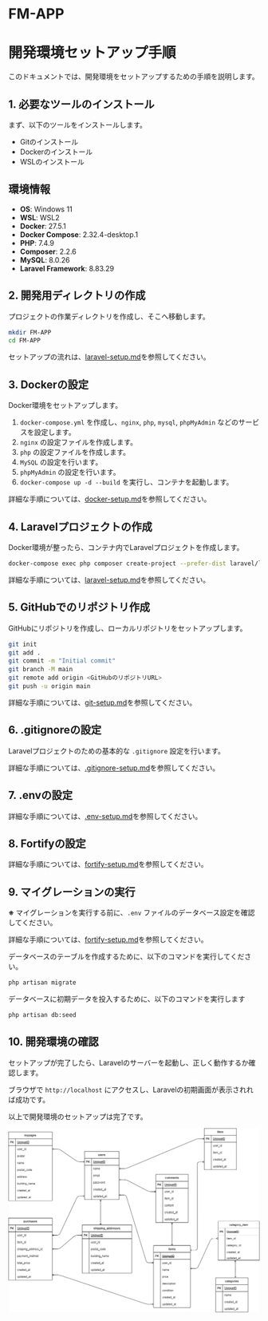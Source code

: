 # FM-APP

# 開発環境セットアップ手順

このドキュメントでは、開発環境をセットアップするための手順を説明します。

## 1. 必要なツールのインストール
まず、以下のツールをインストールします。

- Gitのインストール
- Dockerのインストール
- WSLのインストール

## 環境情報
- **OS**: Windows 11  
- **WSL**: WSL2  
- **Docker**: 27.5.1  
- **Docker Compose**: 2.32.4-desktop.1 
- **PHP**: 7.4.9 
- **Composer**: 2.2.6  
- **MySQL**: 8.0.26  
- **Laravel Framework**: 8.83.29

## 2. 開発用ディレクトリの作成
プロジェクトの作業ディレクトリを作成し、そこへ移動します。
```bash
mkdir FM-APP
cd FM-APP
```

セットアップの流れは、[laravel-setup.md](./docs/laravel-setup.md)を参照してください。


## 3. Dockerの設定
Docker環境をセットアップします。

1. `docker-compose.yml` を作成し、`nginx`, `php`, `mysql`, `phpMyAdmin` などのサービスを設定します。
2. `nginx` の設定ファイルを作成します。
3. `php` の設定ファイルを作成します。
4. `MySQL` の設定を行います。
5. `phpMyAdmin` の設定を行います。
6. `docker-compose up -d --build` を実行し、コンテナを起動します。

詳細な手順については、[docker-setup.md](./docs/docker-setup.md)を参照してください。

## 4. Laravelプロジェクトの作成
Docker環境が整ったら、コンテナ内でLaravelプロジェクトを作成します。
```bash
docker-compose exec php composer create-project --prefer-dist laravel/laravel .
```

詳細な手順については、[laravel-setup.md](./docs/laravel-setup.md)を参照してください。

## 5. GitHubでのリポジトリ作成
GitHubにリポジトリを作成し、ローカルリポジトリをセットアップします。
```bash
git init
git add .
git commit -m "Initial commit"
git branch -M main
git remote add origin <GitHubのリポジトリURL>
git push -u origin main
```
詳細な手順については、[git-setup.md](./docs/git-setup.md)を参照してください。

## 6. .gitignoreの設定
Laravelプロジェクトのための基本的な `.gitignore` 設定を行います。

詳細な手順については、[.gitignore-setup.md](./docs/.gitignore-setup.md)を参照してください。

## 7. .envの設定

詳細な手順については、[.env-setup.md](./docs/.env-setup.md)を参照してください。

## 8. Fortifyの設定

詳細な手順については、[fortify-setup.md](./docs/fortify-setup.md)を参照してください。

## 9. マイグレーションの実行

**※** マイグレーションを実行する前に、`.env` ファイルのデータベース設定を確認してください。

詳細な手順については、[fortify-setup.md](./docs/fortify-setup.md)を参照してください。


データベースのテーブルを作成するために、以下のコマンドを実行してください。

```bash
php artisan migrate
```

データベースに初期データを投入するために、以下のコマンドを実行します

```bash
php artisan db:seed
```


## 10. 開発環境の確認
セットアップが完了したら、Laravelのサーバーを起動し、正しく動作するか確認します。

ブラウザで `http://localhost` にアクセスし、Laravelの初期画面が表示されれば成功です。

以上で開発環境のセットアップは完了です。


![ER Diagram](docs/FM-APP.png)
